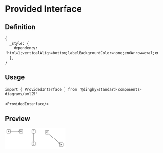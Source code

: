 # Provided Interface

## Definition

```
{
  _style: { 
    dependency: 'html=1;verticalAlign=bottom;labelBackgroundColor=none;endArrow=oval;endFill=0;endSize=8;',
  },
}
```

## Usage

```
import { ProvidedInterface } from '@dinghy/standard-components-diagrams/uml25'

<ProvidedInterface/>
```

## Preview

<img src="./provided-interface.png" width="200"/>
